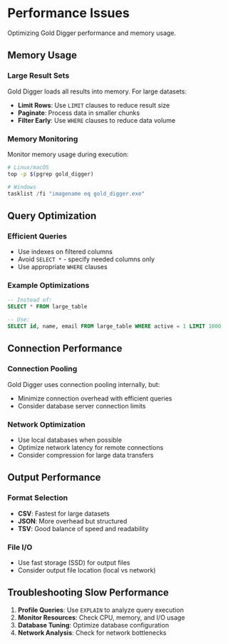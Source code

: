 # Performance Issues

Optimizing Gold Digger performance and memory usage.

## Memory Usage

### Large Result Sets

Gold Digger loads all results into memory. For large datasets:

- **Limit Rows**: Use `LIMIT` clauses to reduce result size
- **Paginate**: Process data in smaller chunks
- **Filter Early**: Use `WHERE` clauses to reduce data volume

### Memory Monitoring

Monitor memory usage during execution:

```bash
# Linux/macOS
top -p $(pgrep gold_digger)
```

```powershell
# Windows
tasklist /fi "imagename eq gold_digger.exe"
```

## Query Optimization

### Efficient Queries

- Use indexes on filtered columns
- Avoid `SELECT *` - specify needed columns only
- Use appropriate `WHERE` clauses

### Example Optimizations

```sql
-- Instead of:
SELECT * FROM large_table

-- Use:
SELECT id, name, email FROM large_table WHERE active = 1 LIMIT 1000
```

## Connection Performance

### Connection Pooling

Gold Digger uses connection pooling internally, but:

- Minimize connection overhead with efficient queries
- Consider database server connection limits

### Network Optimization

- Use local databases when possible
- Optimize network latency for remote connections
- Consider compression for large data transfers

## Output Performance

### Format Selection

- **CSV**: Fastest for large datasets
- **JSON**: More overhead but structured
- **TSV**: Good balance of speed and readability

### File I/O

- Use fast storage (SSD) for output files
- Consider output file location (local vs network)

## Troubleshooting Slow Performance

1. **Profile Queries**: Use `EXPLAIN` to analyze query execution
2. **Monitor Resources**: Check CPU, memory, and I/O usage
3. **Database Tuning**: Optimize database configuration
4. **Network Analysis**: Check for network bottlenecks
